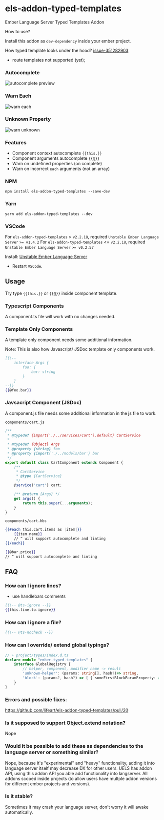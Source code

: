 # els-addon-typed-templates
Ember Language Server Typed Templates Addon

How to use?

Install this addon as `dev-dependency` inside your ember project.

How typed template looks under the hood?
[issue-351282903](https://github.com/lifeart/els-addon-typed-templates/pull/11#issue-351282903)

* route templates not supported (yet);

### Autocomplete

![autocomplete preview](previews/autocomplete.png)

### Warn Each


![warn each](previews/warn-each.png)

### Unknown Property
![warn unknown](previews/warn-unknown.png)

### Features

* Component context autocomplete `{{this.}}`
* Component arguments autocomplete `{{@}}`
* Warn on undefined properties (on complete)
* Warn on incorrect `each` arguments (not an array)

### NPM
`npm install els-addon-typed-templates --save-dev`

### Yarn
`yarn add els-addon-typed-templates --dev`

### VSCode

For `els-addon-typed-templates` > `v2.2.18`, required `Unstable Ember Language Server` `>= v1.4.2`
For `els-addon-typed-templates` <= `v2.2.18`, required `Unstable Ember Language Server` `>= v0.2.57`

Install: [Unstable Ember Language Server](https://marketplace.visualstudio.com/items?itemName=lifeart.vscode-ember-unstable)

* Restart `VSCode`.

## Usage

Try type `{{this.}}` or `{{@}}` inside component template.

### Typescript Components

A component.ts file will work with no changes needed.

### Template Only Components

A template only component needs some additional information.

Note: This is also how Javascript/ JSDoc template only components work.

```hbs
{{!-- 
    interface Args {
        foo: {
            bar: string
        }
    }
--}}
{{@foo.bar}}
```

### Javsacript Component (JSDoc)

A component.js file needs some additional information in the js file to work.

`components/cart.js`
```js
/**
 * @typedef {import('./../services/cart').default} CartService
 * 
 * @typedef {Object} Args
 * @property {string} foo
 * @property {import('./../models/bar'} bar
 */
export default class CartComponent extends Component {
    /**
     * CartService
     * @type {CartService}
     */
    @service('cart') cart;

    /** @return {Args} */
    get args() {
        return this.super(...arguments);
    }
}
```

`components/cart.hbs`
```hbs
{{#each this.cart.items as |item|}}
    {{item.name}} 
    // ^ will support autocomplete and linting
{{/each}}

{{@bar.price}}
// ^ will support autocomplete and linting
```

## FAQ

### How can I ignore lines?

 - use handlebars comments

```hbs
{{!-- @ts-ignore --}} 
{{this.line.to.ignore}}
```

### How can I ignore a file?

```hbs
{{!-- @ts-nocheck --}}
```

### How can I override/ extend global typings?

```ts
// + project/types/index.d.ts
declare module "ember-typed-templates" {
    interface GlobalRegistry {
		// helper, component, modifier name -> result
        'unknown-helper': (params: string[], hash?)=> string,
        'block': (params?, hash?) => [ { someFirstBlockParamProperty: 42 } ]
    }
}
```


### Errors and possible fixes:

https://github.com/lifeart/els-addon-typed-templates/pull/20

### Is it supposed to support Object.extend notation?

Nope

### Would it be possible to add these as dependencies to the language server or something similar?

Nope, because it's "experimental" and "heavy" functionality, adding it into language server itself may decrease DX for other users. UELS has addon API, using this addon API you able add functionality into langserver. All addons scoped inside projects (to allow users have multple addon versions for different ember projects and versions).

### Is it stable?

Sometimes it may crash your language server, don't worry it will awake automatically.
